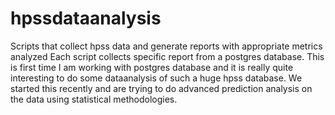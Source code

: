 # hpssdataanalysis
Scripts that collect hpss data and generate reports with appropriate metrics analyzed
Each script collects specific report from a postgres database.
This is first time I am working with postgres database and it is really quite interesting to do some dataanalysis of such a huge hpss database.
We started this recently and are trying to do advanced prediction analysis on the data using statistical methodologies.
